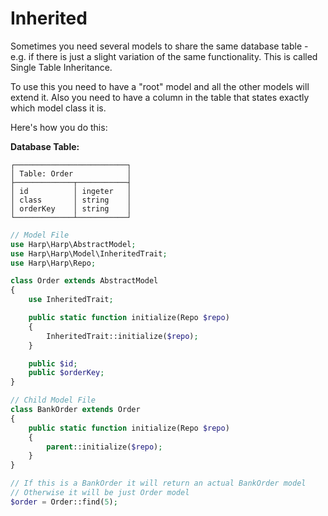 # Inherited

Sometimes you need several models to share the same database table - e.g. if there is just a slight variation of the same functionality. This is called Single Table Inheritance.

To use this you need to have a "root" model and all the other models will extend it. Also you need to have a column in the table that states exactly which model class it is.

Here's how you do this:

__Database Table:__

```
┌─────────────────────────┐
│ Table: Order            │
├─────────────┬───────────┤
│ id          │ ingeter   │
│ class       │ string    │
│ orderKey    │ string    │
└─────────────┴───────────┘
```

```php
// Model File
use Harp\Harp\AbstractModel;
use Harp\Harp\Model\InheritedTrait;
use Harp\Harp\Repo;

class Order extends AbstractModel
{
    use InheritedTrait;

    public static function initialize(Repo $repo)
    {
        InheritedTrait::initialize($repo);
    }

    public $id;
    public $orderKey;
}

// Child Model File
class BankOrder extends Order
{
    public static function initialize(Repo $repo)
    {
        parent::initialize($repo);
    }
}

// If this is a BankOrder it will return an actual BankOrder model
// Otherwise it will be just Order model
$order = Order::find(5);
```


